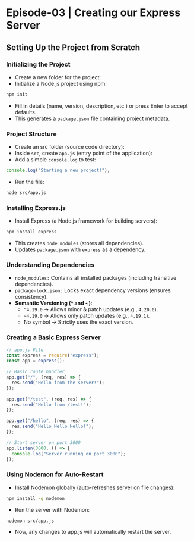 # Episode-03 | Creating our Express Server

## Setting Up the Project from Scratch

### Initializing the Project

- Create a new folder for the project:
- Initialize a Node.js project using npm:

```bash
npm init
```

- Fill in details (name, version, description, etc.) or press Enter to accept defaults.
- This generates a `package.json` file containing project metadata.

### Project Structure

- Create an src folder (source code directory):
- Inside `src`, create `app.js` (entry point of the application):
- Add a simple `console.log` to test:

```js
console.log("Starting a new project!");
```

- Run the file:

```bash
node src/app.js
```

### Installing Express.js

- Install Express (a Node.js framework for building servers):

```bash
npm install express
```

- This creates `node_modules` (stores all dependencies).
- Updates `package.json` with `express` as a dependency.

### Understanding Dependencies

- `node_modules:` Contains all installed packages (including transitive dependencies).
- `package-lock.json:` Locks exact dependency versions (ensures consistency).
- **Semantic Versioning (^ and ~)**:
  - `^4.19.0` → Allows minor & patch updates (e.g., `4.20.0`).
  - `~4.19.0` → Allows only patch updates (e.g., `4.19.1`).
  - No symbol → Strictly uses the exact version.

### Creating a Basic Express Server

```js
// app.js File
const express = require("express");
const app = express();

// Basic route handler
app.get("/", (req, res) => {
  res.send("Hello from the server!");
});

app.get("/test", (req, res) => {
  res.send("Hello from /test!");
});

app.get("/hello", (req, res) => {
  res.send("Hello Hello Hello!");
});

// Start server on port 3000
app.listen(3000, () => {
  console.log("Server running on port 3000");
});
```

### Using Nodemon for Auto-Restart

- Install Nodemon globally (auto-refreshes server on file changes):

```bash
npm install -g nodemon
```

- Run the server with Nodemon:

```bash
nodemon src/app.js
```

- Now, any changes to app.js will automatically restart the server.
